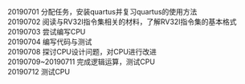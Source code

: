 20190701
分配任务，安装quartus并复习quartus的使用方法  
20190702
阅读与RV32I指令集相关的材料，了解RV32I指令集的基本格式  
20190703
尝试编写CPU  
20190704
编写代码与测试  
20190708
探讨CPU设计问题，对CPU进行改进  
20190709~20190711
完成逻辑运算，测试CPU  
20190712
测试CPU  
